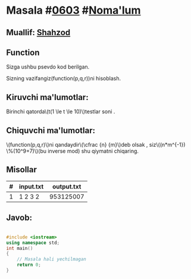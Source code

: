 
<h1>Masala #<a href="https://robocontest.uz/tasks/0603">0603</a> #<a href="https://robocontest.uz/tasks?category=1">Noma'lum</a></h1>
<h2> Muallif: <a href="https://robocontest.uz/profile/shahzod1207">Shahzod</a></h2>
<h2>Function</h2>
<p>Sizga ushbu psevdo kod berilgan.

Sizning vazifangiz\(function(p,q,r)\)ni hisoblash.</p>
<h2>Kiruvchi ma'lumotlar:</h2>
<p>Birinchi qatorda\(t(1 \le t \le 10)\)testlar soni .</p>
<h2>Chiquvchi ma'lumotlar:</h2>
<p>\(function(p,q,r)\)ni qandaydir\(\cfrac {n} {m}\)deb olsak , siz\((n*m^{-1}) \%(10^9+7)\)(bu inverse mod) shu qiymatni chiqaring.</p>
<h2>Misollar</h2>
<table>
    <thead>
        <tr>
            <th>#</th>
            <th>input.txt</th>
            <th>output.txt</th>
        </tr>
    </thead>
    <tbody>
            <tr>
                <td>1</td>
                <td>1
2 3 2</td>
                <td>953125007</td>
            </tr>
    </tbody>
    </table>
    
<h2>Javob:</h2>

######
```cpp
#include <iostream>
using namespace std;
int main()
{
    // Masala hali yechilmagan
    return 0;
}
```
